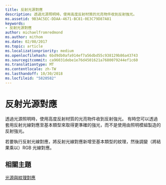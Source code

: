 ```yaml
---
title: 反射光源對應
description: 透過光源照明時，使用高度反射材質的光亮物件收到反射強光。
ms.assetid: 9B3AC5EC-DDAA-4671-BC81-0E3C79D87A81
keywords:
- 反射光源對應
author: michaelfromredmond
ms.author: mithom
ms.date: 02/08/2017
ms.topic: article
ms.localizationpriority: medium
ms.openlocfilehash: 6bd9db0afa914ef7a56dbd55c938129b86a43743
ms.sourcegitcommit: ca96031debe1e76d4501621a7680079244ef1c60
ms.translationtype: MT
ms.contentlocale: zh-TW
ms.lasthandoff: 10/30/2018
ms.locfileid: "5820582"
---
```

# <a name="specular-light-maps"></a>反射光源對應


透過光源照明時，使用高度反射材質的光亮物件收到反射強光。 有時您可以透過套用反射光線對應至基本類型來取得更準確的強光，而不是使用由照明模組製造的反射強光。

若要執行反射光線對應，將反射光線對應新增至基本類型的紋理，然後調變（將結果乘以）RGB 光線對應。

## <a name="span-idrelated-topicsspanrelated-topics"></a><span id="related-topics"></span>相關主題


[光源與紋理對應](light-mapping-with-textures.md)

 

 




